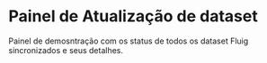 # Painel de Atualização de dataset

Painel de demosntração com os status de todos os dataset Fluig sincronizados e seus detalhes.
